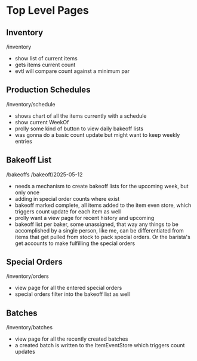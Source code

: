 # Top Level Pages

## Inventory
/inventory
- show list of current items
- gets items current count
- evtl will compare count against a minimum par

## Production Schedules
/inventory/schedule
- shows chart of all the items currently with a schedule
- show current WeekOf
- prolly some kind of button to view daily bakeoff lists
- was gonna do a basic count update but might want to keep weekly entries

## Bakeoff List
/bakeoffs
/bakeoff/2025-05-12
- needs a mechanism to create bakeoff lists for the upcoming week, but only once
- adding in special order counts where exist
- bakeoff marked complete, all items added to the item even store, which triggers count update for each item as well
- prolly want a view page for recent history and upcoming
- bakeoff list per baker, some unassigned, that way any things to be accomplished by a single person, like me, can be differentiated from items that get pulled from stock to pack special orders. Or the barista's get accounts to make fulfilling the special orders

## Special Orders
/inventory/orders
- view page for all the entered special orders
- special orders filter into the bakeoff list as well

## Batches
/inventory/batches
- view page for all the recently created batches
- a created batch is written to the ItemEventStore which triggers count updates